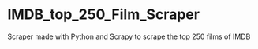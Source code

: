 # IMDB_top_250_Film_Scraper
Scraper made with Python and Scrapy to scrape the top 250 films of IMDB
